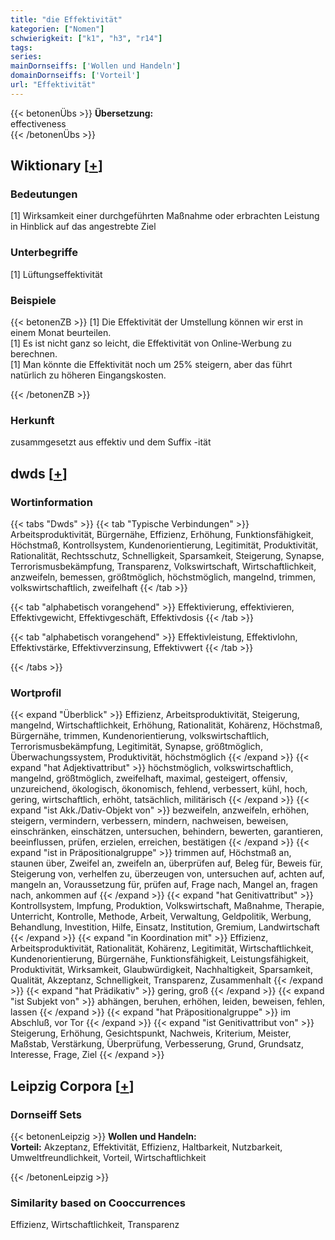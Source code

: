 ```yaml
---
title: "die Effektivität"
kategorien: ["Nomen"]
schwierigkeit: ["k1", "h3", "r14"]
tags:
series:
mainDornseiffs: ['Wollen und Handeln']
domainDornseiffs: ['Vorteil']
url: "Effektivität"
---
```


{{< betonenÜbs >}}
**Übersetzung:**  
effectiveness  
{{< /betonenÜbs >}}

## Wiktionary [[+](https://de.wiktionary.org/wiki/Effektivität)]

### Bedeutungen
[1] Wirksamkeit einer durchgeführten Maßnahme oder erbrachten Leistung in Hinblick auf das angestrebte Ziel  

### Unterbegriffe
[1] Lüftungseffektivität  

### Beispiele
{{< betonenZB >}}
[1] Die Effektivität der Umstellung können wir erst in einem Monat beurteilen.  
[1] Es ist nicht ganz so leicht, die Effektivität von Online-Werbung zu berechnen.  
[1] Man könnte die Effektivität noch um 25% steigern, aber das führt natürlich zu höheren Eingangskosten.  

{{< /betonenZB >}}
### Herkunft
zusammgesetzt aus effektiv und dem Suffix -ität  



## dwds [[+](https://www.dwds.de/wb/Effektivität)]

### Wortinformation
{{< tabs "Dwds" >}}
{{< tab "Typische Verbindungen" >}}
Arbeitsproduktivität, Bürgernähe, Effizienz, Erhöhung, Funktionsfähigkeit, Höchstmaß, Kontrollsystem, Kundenorientierung, Legitimität, Produktivität, Rationalität, Rechtsschutz, Schnelligkeit, Sparsamkeit, Steigerung, Synapse, Terrorismusbekämpfung, Transparenz, Volkswirtschaft, Wirtschaftlichkeit, anzweifeln, bemessen, größtmöglich, höchstmöglich, mangelnd, trimmen, volkswirtschaftlich, zweifelhaft
{{< /tab >}}

{{< tab "alphabetisch vorangehend" >}}
Effektivierung, effektivieren, Effektivgewicht, Effektivgeschäft, Effektivdosis
{{< /tab >}}

{{< tab "alphabetisch vorangehend" >}}
Effektivleistung, Effektivlohn, Effektivstärke, Effektivverzinsung, Effektivwert
{{< /tab >}}

{{< /tabs >}}

### Wortprofil
{{< expand "Überblick" >}} Effizienz, Arbeitsproduktivität, Steigerung, mangelnd, Wirtschaftlichkeit, Erhöhung, Rationalität, Kohärenz, Höchstmaß, Bürgernähe, trimmen, Kundenorientierung, volkswirtschaftlich, Terrorismusbekämpfung, Legitimität, Synapse, größtmöglich, Überwachungssystem, Produktivität, höchstmöglich {{< /expand >}}
{{< expand "hat Adjektivattribut" >}} höchstmöglich, volkswirtschaftlich, mangelnd, größtmöglich, zweifelhaft, maximal, gesteigert, offensiv, unzureichend, ökologisch, ökonomisch, fehlend, verbessert, kühl, hoch, gering, wirtschaftlich, erhöht, tatsächlich, militärisch {{< /expand >}}
{{< expand "ist Akk./Dativ-Objekt von" >}} bezweifeln, anzweifeln, erhöhen, steigern, vermindern, verbessern, mindern, nachweisen, beweisen, einschränken, einschätzen, untersuchen, behindern, bewerten, garantieren, beeinflussen, prüfen, erzielen, erreichen, bestätigen {{< /expand >}}
{{< expand "ist in Präpositionalgruppe" >}} trimmen auf, Höchstmaß an, staunen über, Zweifel an, zweifeln an, überprüfen auf, Beleg für, Beweis für, Steigerung von, verhelfen zu, überzeugen von, untersuchen auf, achten auf, mangeln an, Voraussetzung für, prüfen auf, Frage nach, Mangel an, fragen nach, ankommen auf {{< /expand >}}
{{< expand "hat Genitivattribut" >}} Kontrollsystem, Impfung, Produktion, Volkswirtschaft, Maßnahme, Therapie, Unterricht, Kontrolle, Methode, Arbeit, Verwaltung, Geldpolitik, Werbung, Behandlung, Investition, Hilfe, Einsatz, Institution, Gremium, Landwirtschaft {{< /expand >}}
{{< expand "in Koordination mit" >}} Effizienz, Arbeitsproduktivität, Rationalität, Kohärenz, Legitimität, Wirtschaftlichkeit, Kundenorientierung, Bürgernähe, Funktionsfähigkeit, Leistungsfähigkeit, Produktivität, Wirksamkeit, Glaubwürdigkeit, Nachhaltigkeit, Sparsamkeit, Qualität, Akzeptanz, Schnelligkeit, Transparenz, Zusammenhalt {{< /expand >}}
{{< expand "hat Prädikativ" >}} gering, groß {{< /expand >}}
{{< expand "ist Subjekt von" >}} abhängen, beruhen, erhöhen, leiden, beweisen, fehlen, lassen {{< /expand >}}
{{< expand "hat Präpositionalgruppe" >}} im Abschluß, vor Tor {{< /expand >}}
{{< expand "ist Genitivattribut von" >}} Steigerung, Erhöhung, Gesichtspunkt, Nachweis, Kriterium, Meister, Maßstab, Verstärkung, Überprüfung, Verbesserung, Grund, Grundsatz, Interesse, Frage, Ziel {{< /expand >}}

## Leipzig Corpora [[+](https://corpora.uni-leipzig.de/en/res?word=Effektivität&corpusId=deu_newscrawl-public_2018)]

### Dornseiff Sets
{{< betonenLeipzig >}}
**Wollen und Handeln:**  
**Vorteil:** Akzeptanz, Effektivität, Effizienz, Haltbarkeit, Nutzbarkeit, Umweltfreundlichkeit, Vorteil, Wirtschaftlichkeit  

{{< /betonenLeipzig >}}

### Similarity based on Cooccurrences
Effizienz, Wirtschaftlichkeit, Transparenz

